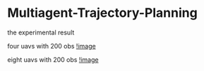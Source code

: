 # Multiagent-Trajectory-Planning

the experimental result

four uavs with 200 obs
[!image](https://github.com/Guozhengxiang/Multiagent-Trajectory-Planning/blob/master/4uav_200obs.png)

eight uavs with 200 obs
[!image](https://github.com/Guozhengxiang/Multiagent-Trajectory-Planning/blob/master/8uav_200obs.png)
